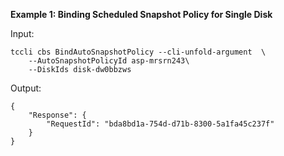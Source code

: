 **Example 1: Binding Scheduled Snapshot Policy for Single Disk**



Input: 

```
tccli cbs BindAutoSnapshotPolicy --cli-unfold-argument  \
    --AutoSnapshotPolicyId asp-mrsrn243\
    --DiskIds disk-dw0bbzws
```

Output: 
```
{
    "Response": {
        "RequestId": "bda8bd1a-754d-d71b-8300-5a1fa45c237f"
    }
}
```

